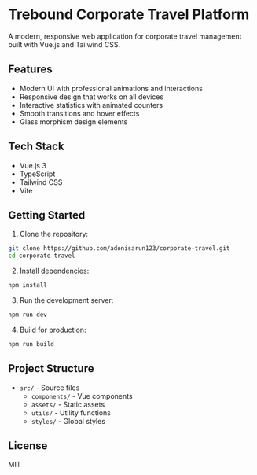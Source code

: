 # Trebound Corporate Travel Platform

A modern, responsive web application for corporate travel management built with Vue.js and Tailwind CSS.

## Features

- Modern UI with professional animations and interactions
- Responsive design that works on all devices
- Interactive statistics with animated counters
- Smooth transitions and hover effects
- Glass morphism design elements

## Tech Stack

- Vue.js 3
- TypeScript
- Tailwind CSS
- Vite

## Getting Started

1. Clone the repository:
```bash
git clone https://github.com/adonisarun123/corporate-travel.git
cd corporate-travel
```

2. Install dependencies:
```bash
npm install
```

3. Run the development server:
```bash
npm run dev
```

4. Build for production:
```bash
npm run build
```

## Project Structure

- `src/` - Source files
  - `components/` - Vue components
  - `assets/` - Static assets
  - `utils/` - Utility functions
  - `styles/` - Global styles

## License

MIT
